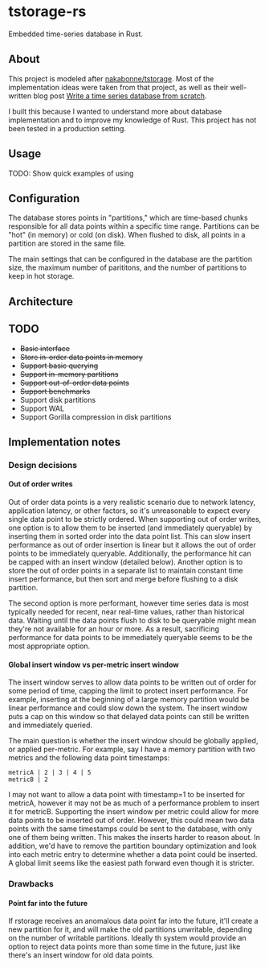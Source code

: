 # tstorage-rs

Embedded time-series database in Rust.

## About

This project is modeled after [nakabonne/tstorage](github.com/nakabonne/tstorage). Most of the implementation ideas were taken from  that project, as well as their well-written blog post [Write a time series database from scratch](https://nakabonne.dev/posts/write-tsdb-from-scratch).

I built this because I wanted to understand more about database implementation and to improve my knowledge of Rust. This project has not been tested in a production setting.

## Usage

TODO: Show quick examples of using

## Configuration

The database stores points in "partitions," which are time-based chunks responsible for all data points within a specific time range. Partitions can be "hot" (in memory) or cold (on disk). When flushed to disk, all points in a partition are stored in the same file.

The main settings that can be configured in the database are the partition size, the maximum number of parititons, and the number of partitions to keep in hot storage.

## Architecture

## TODO

- ~~Basic interface~~
- ~~Store in-order data points in memory~~
- ~~Support basic querying~~
- ~~Support in-memory partitions~~
- ~~Support out-of-order data points~~
- ~~Support benchmarks~~
- Support disk partitions
- Support WAL
- Support Gorilla compression in disk partitions

## Implementation notes

### Design decisions

#### Out of order writes

Out of order data points is a very realistic scenario due to network latency, application latency, or other factors, so it's unreasonable to expect every single data point to be strictly ordered. When supporting out of order writes, one option is to allow them to be inserted (and immediately queryable) by inserting them in sorted order into the data point list. This can slow insert performance as out of order insertion is linear but it allows the out of order points to be immediately queryable. Additionally, the performance hit can be capped with an insert window (detailed below). Another option is to store the out of order points in a separate list to maintain constant time insert performance, but then sort and merge before flushing to a disk partition.

The second option is more performant, however time series data is most typically needed for recent, near real-time values, rather than historical data. Waiting until the data points flush to disk to be queryable might mean they're not available for an hour or more. As a result, sacrificing performance for data points to be immediately queryable seems to be the most appropriate option.

#### Global insert window vs per-metric insert window

The insert window serves to allow data points to be written out of order for some period of time, capping the limit to protect insert performance. For example, inserting at the beginning of a large memory partition would be linear performance and could slow down the system. The insert window puts a cap on this window so that delayed data points can still be written and immediately queried.

The main question is whether the insert window should be globally applied, or applied per-metric. For example, say I have a memory partition with two metrics and the following data point timestamps:

```
metricA | 2 | 3 | 4 | 5
metricB | 2
```

I may not want to allow a data point with timestamp=1 to be inserted for metricA, however it may not be as much of a performance problem to insert it for metricB. Supporting the insert window per metric could allow for more data points to be inserted out of order. However, this could mean two data points with the same timestamps could be sent to the database, with only one of them being written. This makes the inserts harder to reason about. In addition, we'd have to remove the partition boundary optimization and look into each metric entry to determine whether a data point could be inserted. A global limit seems like the easiest path forward even though it is stricter.

### Drawbacks

#### Point far into the future

If rstorage receives an anomalous data point far into the future, it'll create a new partition for it, and will make the old partitions unwritable, depending on the number of writable partitions. Ideally th system would provide an option to reject data points more than some time in the future, just like there's an insert window for old data points.
